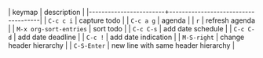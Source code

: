 | keymap                 | description                         |
|------------------------+-------------------------------------|
| `C-c c i`              | capture todo                        |
| `C-c a g`              | agenda                              |
| `r`                    | refresh agenda                      |
| `M-x org-sort-entries` | sort todo                           |
| `C-c C-s`              | add date schedule                   |
| `C-c C-d`              | add date deadline                   |
| `C-c !`                | add date indication                 |
| `M-S-right`            | change header hierarchy             |
| `C-S-Enter`            | new line with same header hierarchy |
